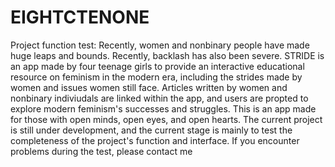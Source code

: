 # EIGHTCTENONE
Project function test: Recently, women and nonbinary people have made huge leaps and bounds. Recently, backlash has also been severe. STRIDE is an app made by four teenage girls to provide an interactive educational resource on feminism in the modern era, including the strides made by women and issues women still face. Articles written by women and nonbinary indiviudals are linked within the app, and users are propted to explore modern feminism's successes and struggles. This is an app made for those with open minds, open eyes, and open hearts.  The current project is still under development, and the current stage is mainly to test the completeness of the project's function and interface. If you encounter problems during the test, please contact me
